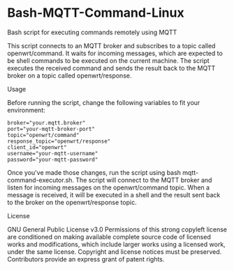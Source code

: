# Bash-MQTT-Command-Linux

Bash script for executing commands remotely using MQTT

This script connects to an MQTT broker and subscribes to a topic called openwrt/command. It waits for incoming messages, which are expected to be shell commands to be executed on the current machine. The script executes the received command and sends the result back to the MQTT broker on a topic called openwrt/response.


Usage

Before running the script, change the following variables to fit your environment:

```
broker="your.mqtt.broker"
port="your-mqtt-broker-port"
topic="openwrt/command"
response_topic="openwrt/response"
client_id="openwrt"
username="your-mqtt-username"
password="your-mqtt-password"
```

Once you've made those changes, run the script using bash mqtt-command-executor.sh. The script will connect to the MQTT broker and listen for incoming messages on the openwrt/command topic. When a message is received, it will be executed in a shell and the result sent back to the broker on the openwrt/response topic.



License

GNU General Public License v3.0
Permissions of this strong copyleft license are conditioned on making available complete source code of licensed works and modifications, which include larger works using a licensed work, under the same license. Copyright and license notices must be preserved. Contributors provide an express grant of patent rights.
